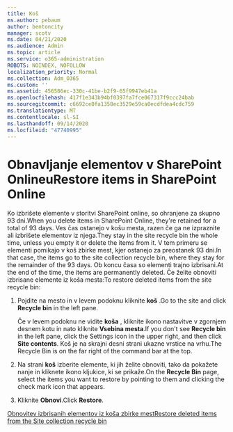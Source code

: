 ```yaml
---
title: Koš
ms.author: pebaum
author: bentoncity
manager: scotv
ms.date: 04/21/2020
ms.audience: Admin
ms.topic: article
ms.service: o365-administration
ROBOTS: NOINDEX, NOFOLLOW
localization_priority: Normal
ms.collection: Adm_O365
ms.custom: ''
ms.assetid: 456586ec-330c-41be-b2f9-65f9947eb41a
ms.openlocfilehash: 417f1e343b94bf0397fa7fce067317f9ccc24bab
ms.sourcegitcommit: c6692ce0fa1358ec3529e59ca0ecdfdea4cdc759
ms.translationtype: MT
ms.contentlocale: sl-SI
ms.lasthandoff: 09/14/2020
ms.locfileid: "47740995"
---
```

# <a name="restore-items-in-sharepoint-online"></a><span data-ttu-id="1d719-102">Obnavljanje elementov v SharePoint Onlineu</span><span class="sxs-lookup"><span data-stu-id="1d719-102">Restore items in SharePoint Online</span></span>

<span data-ttu-id="1d719-103">Ko izbrišete elemente v storitvi SharePoint online, so ohranjene za skupno 93 dni.</span><span class="sxs-lookup"><span data-stu-id="1d719-103">When you delete items in SharePoint Online, they're retained for a total of 93 days.</span></span> <span data-ttu-id="1d719-104">Ves čas ostanejo v košu mesta, razen če ga ne izpraznite ali izbrišete elementov iz njega.</span><span class="sxs-lookup"><span data-stu-id="1d719-104">They stay in the site recycle bin the whole time, unless you empty it or delete the items from it.</span></span> <span data-ttu-id="1d719-105">V tem primeru se elementi pomikajo v koš zbirke mest, kjer ostanejo za preostanek 93 dni.</span><span class="sxs-lookup"><span data-stu-id="1d719-105">In that case, the items go to the site collection recycle bin, where they stay for the remainder of the 93 days.</span></span> <span data-ttu-id="1d719-106">Ob koncu časa so elementi trajno izbrisani.</span><span class="sxs-lookup"><span data-stu-id="1d719-106">At the end of the time, the items are permanently deleted.</span></span> <span data-ttu-id="1d719-107">Če želite obnoviti izbrisane elemente iz koša mesta:</span><span class="sxs-lookup"><span data-stu-id="1d719-107">To restore deleted items from the site recycle bin:</span></span>
  
1. <span data-ttu-id="1d719-108">Pojdite na mesto in v levem podoknu kliknite **koš** .</span><span class="sxs-lookup"><span data-stu-id="1d719-108">Go to the site and click **Recycle bin** in the left pane.</span></span> 
    
    <span data-ttu-id="1d719-109">Če v levem podoknu ne vidite **koša** , kliknite ikono nastavitve v zgornjem desnem kotu in nato kliknite **Vsebina mesta**.</span><span class="sxs-lookup"><span data-stu-id="1d719-109">If you don't see **Recycle bin** in the left pane, click the Settings icon in the upper right, and then click **Site contents**.</span></span> <span data-ttu-id="1d719-110">Koš je na skrajni desni strani ukazne vrstice na vrhu.</span><span class="sxs-lookup"><span data-stu-id="1d719-110">The Recycle Bin is on the far right of the command bar at the top.</span></span>
    
2. <span data-ttu-id="1d719-111">Na strani **koš** izberite elemente, ki jih želite obnoviti, tako da pokažete nanje in kliknete ikono kljukice, ki se prikaže.</span><span class="sxs-lookup"><span data-stu-id="1d719-111">On the **Recycle Bin** page, select the items you want to restore by pointing to them and clicking the check mark icon that appears.</span></span> 
    
3. <span data-ttu-id="1d719-112">Kliknite **Obnovi**.</span><span class="sxs-lookup"><span data-stu-id="1d719-112">Click **Restore**.</span></span>
    
[<span data-ttu-id="1d719-113">Obnovitev izbrisanih elementov iz koša zbirke mest</span><span class="sxs-lookup"><span data-stu-id="1d719-113">Restore deleted items from the Site collection recycle bin</span></span>](https://go.microsoft.com/fwlink/?linkid=866439)
  

